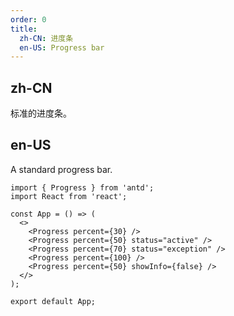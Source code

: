 ```yaml
---
order: 0
title:
  zh-CN: 进度条
  en-US: Progress bar
---
```


## zh-CN

标准的进度条。

## en-US

A standard progress bar.

```tsx
import { Progress } from 'antd';
import React from 'react';

const App = () => (
  <>
    <Progress percent={30} />
    <Progress percent={50} status="active" />
    <Progress percent={70} status="exception" />
    <Progress percent={100} />
    <Progress percent={50} showInfo={false} />
  </>
);

export default App;
```

